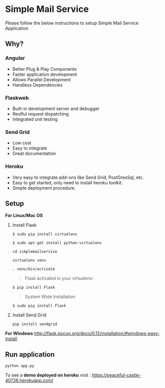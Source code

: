# Simple Mail Service
Please follow the below instructions to setup Simple Mail Service Application

## Why?
   ### Angular
   - Better Plug & Play Components
   - Faster application development
   - Allows Parallel Development
   - Handless Dependencies
   ### Flaskweb
   - Built-in development server and debugger
   - Restful request dispatching
   - Integrated unit testing
   ### Send Grid
   - Low cost
   - Easy to integrate
   - Great documentation
   ### Heroku
   - Very easy to integrate add-ons like Send Grid, PostGresSql, etc.
   - Easy to get started, only need to install heroku toolkit.
   - Simple deployment procedure. 
## Setup 
**For Linux/Mac OS** 
   1. Install Flask 
      ```   
      $ sudo pip install virtualenv
      ```
      ```
      $ sudo apt-get install python-virtualenv
      ```
      ```
      cd simplemailservice
      ```
      ```
      virtualenv venv
      ```
      ```
      . venv/bin/activate
      ```
      > Flask activated in your virtualenv:
      ```
      $ pip install Flask
      ```
      > System Wide Installation
      ```
      $ sudo pip install Flask
      ```
   2. Install Send Grid
      ```
      pip install sendgrid
      ```
**For Windows** http://flask.pocoo.org/docs/0.12/installation/#windows-easy-install
## Run application
   `python app.py`

To see a **demo deployed on heroku** visit : https://peaceful-castle-40736.herokuapp.com/
